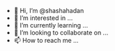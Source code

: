 - 👋 Hi, I’m @shashahadan
- 👀 I’m interested in ...
- 🌱 I’m currently learning ...
- 💞️ I’m looking to collaborate on ...
- 📫 How to reach me ...

<!---
shashahadan/shashahadan is a ✨ special ✨ repository because its `README.md` (this file) appears on your GitHub profile.
You can click the Preview link to take a look at your changes.
--->

